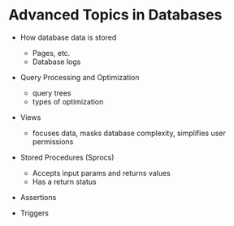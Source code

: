 # Advanced Topics in Databases

* How database data is stored
    * Pages, etc.
    * Database logs
* Query Processing and Optimization
  * query trees
  * types of optimization
* Views
  * focuses data, masks database complexity, simplifies user permissions
* Stored Procedures (Sprocs)
  * Accepts input params and returns values
  * Has a return status


* Assertions
* Triggers
